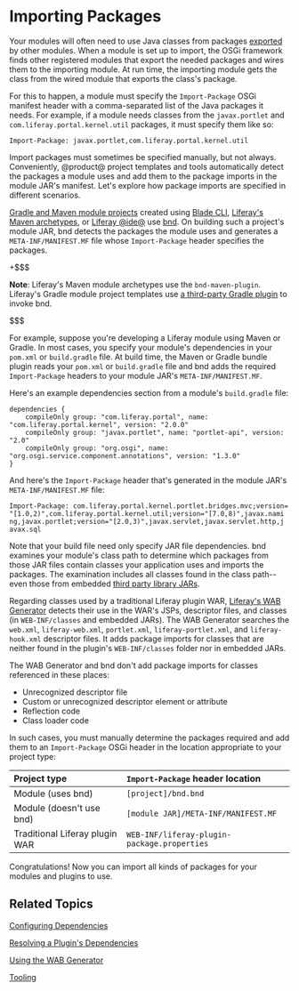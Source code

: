 # Importing Packages [](id=importing-packages)

Your modules will often need to use Java classes from packages
[exported](/develop/reference/-/knowledge_base/7-0/exporting-packages) by other
modules. When a module is set up to import, the OSGi framework finds other
registered modules that export the needed packages and wires them to the
importing module. At run time, the importing module gets the class from the
wired module that exports the class's package. 

For this to happen, a module must specify the `Import-Package` OSGi manifest
header with a comma-separated list of the Java packages it needs. For example,
if a module needs classes from the `javax.portlet` and
`com.liferay.portal.kernel.util` packages, it must specify them like so:

    Import-Package: javax.portlet,com.liferay.portal.kernel.util

Import packages must sometimes be specified manually, but not always.
Conveniently, @product@ project templates and tools automatically detect the
packages a module uses and add them to the package imports in the module JAR's
manifest. Let's explore how package imports are specified in different
scenarios.

[Gradle and Maven module projects](/develop/reference/-/knowledge_base/7-0/project-templates)
created using
[Blade CLI](/develop/tutorials/-/knowledge_base/7-0/blade-cli),
[Liferay's Maven archetypes](/develop/tutorials/-/knowledge_base/7-0/maven),
or
[Liferay @ide@](/develop/tutorials/-/knowledge_base/7-0/liferay-ide)
use
[bnd](http://bnd.bndtools.org/).
On building such a project's module JAR, bnd detects the packages the module
uses and generates a `META-INF/MANIFEST.MF` file whose `Import-Package` header
specifies the packages. 

+$$$

**Note**: Liferay's Maven module archetypes use the `bnd-maven-plugin`.
Liferay's Gradle module project templates use
[a third-party Gradle plugin](https://github.com/TomDmitriev/gradle-bundle-plugin)
to invoke bnd. 

$$$

For example, suppose you're developing a Liferay module using Maven or Gradle.
In most cases, you specify your module's dependencies in your `pom.xml` or
`build.gradle` file. At build time, the Maven or Gradle bundle plugin reads your
`pom.xml` or `build.gradle` file and bnd adds the required `Import-Package`
headers to your module JAR's `META-INF/MANIFEST.MF`. 

Here's an example dependencies section from a module's `build.gradle` file:

    dependencies {
        compileOnly group: "com.liferay.portal", name: "com.liferay.portal.kernel", version: "2.0.0"
        compileOnly group: "javax.portlet", name: "portlet-api", version: "2.0"
        compileOnly group: "org.osgi", name: "org.osgi.service.component.annotations", version: "1.3.0"
    }

And here's the `Import-Package` header that's generated in the module JAR's
`META-INF/MANIFEST.MF` file:

    Import-Package: com.liferay.portal.kernel.portlet.bridges.mvc;version=
    "[1.0,2)",com.liferay.portal.kernel.util;version="[7.0,8)",javax.nami
    ng,javax.portlet;version="[2.0,3)",javax.servlet,javax.servlet.http,j
    avax.sql

Note that your build file need only specify JAR file dependencies. bnd examines
your module's class path to determine which packages from those JAR files
contain classes your application uses and imports the packages. The examination
includes all classes found in the class path--even those from embedded
[third party library JARs](/develop/tutorials/-/knowledge_base/7-0/adding-third-party-libraries-to-a-module). 

Regarding classes used by a traditional Liferay plugin WAR,
[Liferay's WAB Generator](/develop/tutorials/-/knowledge_base/7-0/using-the-wab-generator)
detects their use in the WAR's JSPs, descriptor files, and classes (in
`WEB-INF/classes` and embedded JARs). The WAB Generator searches the `web.xml`,
`liferay-web.xml`, `portlet.xml`, `liferay-portlet.xml`, and `liferay-hook.xml`
descriptor files. It adds package imports for classes that are neither found in
the plugin's `WEB-INF/classes` folder nor in embedded JARs. 

The WAB Generator and bnd don't add package imports for classes referenced in
these places:

-   Unrecognized descriptor file
-   Custom or unrecognized descriptor element or attribute
-   Reflection code
-   Class loader code

In such cases, you must manually determine the packages required and add them to
an `Import-Package` OSGi header in the location appropriate to your project
type:

 Project type | `Import-Package` header location |
:----------- | :------------------------------- |
 Module (uses bnd)     | `[project]/bnd.bnd` |
 Module (doesn't use bnd) | `[module JAR]/META-INF/MANIFEST.MF` |
 Traditional Liferay plugin WAR | `WEB-INF/liferay-plugin-package.properties` |
 
Congratulations! Now you can import all kinds of packages for your modules and
plugins to use.

## Related Topics [](id=related-topics)

[Configuring Dependencies](/develop/tutorials/-/knowledge_base/7-0/configuring-dependencies)

[Resolving a Plugin's Dependencies](/develop/tutorials/-/knowledge_base/7-0/resolving-a-plugins-dependencies)

[Using the WAB Generator](/develop/tutorials/-/knowledge_base/7-0/using-the-wab-generator)

[Tooling](/develop/tutorials/-/knowledge_base/7-0/tooling)
